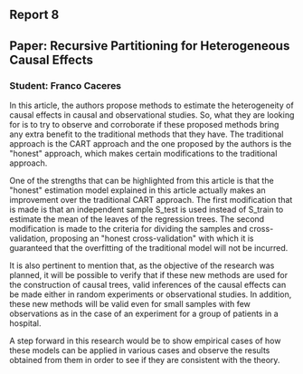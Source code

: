 ## Report 8

## Paper: Recursive Partitioning for Heterogeneous Causal Effects

### Student: Franco Caceres





In this article, the authors propose methods to estimate the heterogeneity of causal effects in causal and observational studies. So, what they are looking for is to try to observe and corroborate if these proposed methods bring any extra benefit to the traditional methods that they have. The traditional approach is the CART approach and the one proposed by the authors is the "honest" approach, which makes certain modifications to the traditional approach.

One of the strengths that can be highlighted from this article is that the "honest" estimation model explained in this article actually makes an improvement over the traditional CART approach. The first modification that is made is that an independent sample S_test is used instead of S_train to estimate the mean of the leaves of the regression trees. The second modification is made to the criteria for dividing the samples and cross-validation, proposing an "honest cross-validation" with which it is guaranteed that the overfitting of the traditional model will not be incurred.

It is also pertinent to mention that, as the objective of the research was planned, it will be possible to verify that if these new methods are used for the construction of causal trees, valid inferences of the causal effects can be made either in random experiments or observational studies. In addition, these new methods will be valid even for small samples with few observations as in the case of an experiment for a group of patients in a hospital.

A step forward in this research would be to show empirical cases of how these models can be applied in various cases and observe the results obtained from them in order to see if they are consistent with the theory.